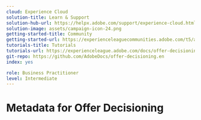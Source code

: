 ```yaml
---
cloud: Experience Cloud
solution-title: Learn & Support
solution-hub-url: https://helpx.adobe.com/support/experience-cloud.html
solution-image: assets/campaign-icon-24.png
getting-started-title: Community
getting-started-url: https://experienceleaguecommunities.adobe.com/t5/adobe-experience-platform/ct-p/adobe-experience-platform-community
tutorials-title: Tutorials
tutorials-url: https://experienceleague.adobe.com/docs/offer-decisioning-learn/tutorials/overview.html
git-repo: https://github.com/AdobeDocs/offer-decisioning.en
index: yes

role: Business Practitioner
level: Intermediate
---
```


# Metadata for Offer Decisioning

